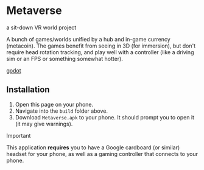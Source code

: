 # Metaverse

a sit-down VR world project

A bunch of games/worlds unified by a hub and in-game currency (metacoin). The games benefit from seeing in 3D (for immersion), but don't require head rotation tracking, and play well with a controller (like a driving sim or an FPS or something somewhat hotter).

[godot](https://docs.godotengine.org/en/stable/tutorials/export/exporting_for_android.html)

## Installation

1. Open this page on your phone.
2. Navigate into the `build` folder above.
3. Download `Metaverse.apk` to your phone. It should prompt you to open it (it may give warnings).

> [!IMPORTANT]
> This application **requires** you to have a Google cardboard (or similar) headset for your phone, as well as a gaming controller that connects to your phone.